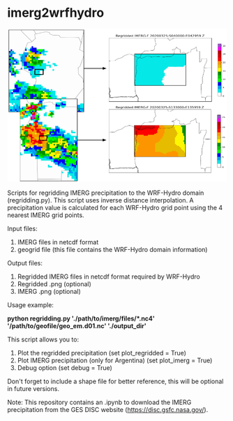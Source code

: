 # imerg2wrfhydro

![banner](regidding_example.png)

Scripts for regridding IMERG precipitation to the WRF-Hydro domain (regridding.py).
This script uses inverse distance interpolation. A precipitation value is calculated for each WRF-Hydro grid point using the 4 nearest IMERG grid points.


Input files:
1) IMERG files in netcdf format
2) geogrid file (this file contains the WRF-Hydro domain information)


Output files:
1) Regridded IMERG files in netcdf format required by WRF-Hydro
2) Regridded .png (optional)
3) IMERG .png (optional)


Usage example:

**python regridding.py './path/to/imerg/files/*.nc4' '/path/to/geofile/geo_em.d01.nc' './output_dir'**


This script allows you to:
1) Plot the regridded precipitation (set plot_regridded = True)
2) Plot IMERG precipitation (only for Argentina) (set plot_imerg = True)
3) Debug option (set debug = True)

Don't forget to include a shape file for better reference, this will be optional in future versions.

Note: This repository contains an .ipynb to download the IMERG precipitation from the GES DISC website (https://disc.gsfc.nasa.gov/).
